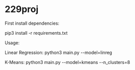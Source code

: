 # 229proj

First install dependencies: 

pip3 install -r requirements.txt

Usage:

Linear Regression: python3 main.py --model=linreg

K-Means: python3 main.py --model=kmeans --n_clusters=8

